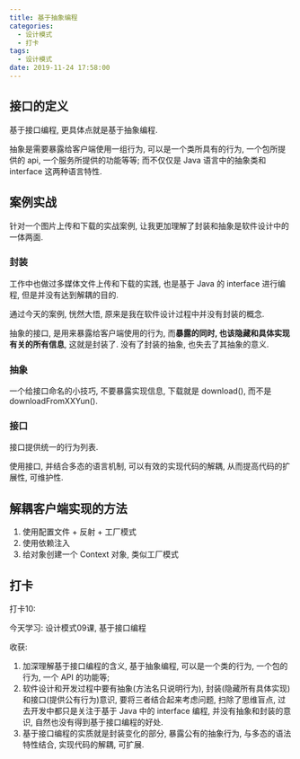 ```yaml
---
title: 基于抽象编程
categories:
  - 设计模式
  - 打卡
tags:
  - 设计模式
date: 2019-11-24 17:58:00
---
```


## 接口的定义

基于接口编程, 更具体点就是基于抽象编程.

抽象是需要暴露给客户端使用一组行为, 可以是一个类所具有的行为, 一个包所提供的 api, 一个服务所提供的功能等等; 而不仅仅是 Java 语言中的抽象类和 interface 这两种语言特性.

<!-- more -->

## 案例实战

针对一个图片上传和下载的实战案例, 让我更加理解了封装和抽象是软件设计中的一体两面.

### 封装

工作中也做过多媒体文件上传和下载的实践, 也是基于 Java 的 interface 进行编程, 但是并没有达到解耦的目的.

通过今天的案例, 恍然大悟, 原来是我在软件设计过程中并没有封装的概念.

抽象的接口, 是用来暴露给客户端使用的行为, 而**暴露的同时, 也该隐藏和具体实现有关的所有信息**, 这就是封装了. 没有了封装的抽象, 也失去了其抽象的意义.

### 抽象

一个给接口命名的小技巧, 不要暴露实现信息, 下载就是 download(), 而不是 downloadFromXXYun().

### 接口

接口提供统一的行为列表.

使用接口, 并结合多态的语言机制, 可以有效的实现代码的解耦, 从而提高代码的扩展性, 可维护性.


## 解耦客户端实现的方法

1. 使用配置文件 + 反射 + 工厂模式
2. 使用依赖注入
3. 给对象创建一个 Context 对象, 类似工厂模式


## 打卡

打卡10:

今天学习: 设计模式09课, 基于接口编程

收获: 
1. 加深理解基于接口编程的含义, 基于抽象编程, 可以是一个类的行为, 一个包的行为, 一个 API 的功能等;
2. 软件设计和开发过程中要有抽象(方法名只说明行为), 封装(隐藏所有具体实现) 和接口(提供公有行为)意识, 要将三者结合起来考虑问题, 扫除了思维盲点, 过去开发中都只是关注于基于 Java 中的 interface 编程, 并没有抽象和封装的意识, 自然也没有得到基于接口编程的好处.
3. 基于接口编程的实质就是封装变化的部分, 暴露公有的抽象行为, 与多态的语法特性结合, 实现代码的解耦, 可扩展.

